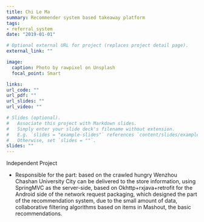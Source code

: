 ```yaml
---
title: Chi Le Ma
summary: Recommender system based takeaway platform
tags:
- referral_system
date: "2019-01-01"

# Optional external URL for project (replaces project detail page).
external_link: ""

image:
  caption: Photo by rawpixel on Unsplash
  focal_point: Smart

links:
url_code: ""
url_pdf: ""
url_slides: ""
url_video: ""

# Slides (optional).
#   Associate this project with Markdown slides.
#   Simply enter your slide deck's filename without extension.
#   E.g. `slides = "example-slides"` references `content/slides/example-slides.md`.
#   Otherwise, set `slides = ""`.
slides: ""
---
```

Independent Project

- Responsible for the part: based on the crawled hungry Wenzhou Chashan University City can be delivered to the store information, using SpringMVC as the server-side, based on
Okhttp+rxjava+retrofit for the Android side of the network request packaging, which designed the part of the recommendation system, due to the small amount of data, collaborative filtering algorithms based on items in Mashout, the basic recommendations.
